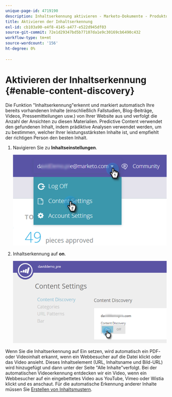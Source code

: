 ```yaml
---
unique-page-id: 4719190
description: Inhaltserkennung aktivieren - Marketo-Dokumente - Produktdokumentation
title: Aktivieren der Inhaltserkennung
exl-id: cb103a90-e4f8-4145-a477-e522d945df03
source-git-commit: 72e1d29347bd5b77107da1e9c30169cb6490c432
workflow-type: tm+mt
source-wordcount: '156'
ht-degree: 0%

---
```


# Aktivieren der Inhaltserkennung {#enable-content-discovery}

Die Funktion &quot;Inhaltserkennung&quot;erkennt und markiert automatisch Ihre bereits vorhandenen Inhalte (einschließlich Fallstudien, Blog-Beiträge, Videos, Pressemitteilungen usw.) von Ihrer Website aus und verfolgt die Anzahl der Ansichten zu diesen Materialien.  Predictive Content verwendet den gefundenen Inhalt, indem prädiktive Analysen verwendet werden, um zu bestimmen, welcher Ihrer leistungsstärksten Inhalte ist, und empfiehlt der richtigen Person den besten Inhalt.

1. Navigieren Sie zu **Inhaltseinstellungen**.

   ![](assets/settings-dropdown-hand.png)

1. Inhaltserkennung auf **on**.

   ![](assets/content-discovery-on-hand.png)

Wenn Sie die Inhaltserkennung auf Ein setzen, wird automatisch ein PDF- oder Videoinhalt erkannt, wenn ein Webbesucher auf die Datei klickt oder das Video ansieht. Dieses Inhaltselement (URL, Inhaltsname und Bild-URL) wird hinzugefügt und dann unter der Seite &quot;Alle Inhalte&quot;verfolgt. Bei der automatischen Videoerkennung entdecken wir ein Video, wenn ein Webbesucher auf ein eingebettetes Video aus YouTube, Vimeo oder Wistia klickt und es anschaut. Für die automatische Erkennung anderer Inhalte müssen Sie [Erstellen von Inhaltsmustern](/help/marketo/product-docs/predictive-content/getting-started/create-content-patterns.md).
